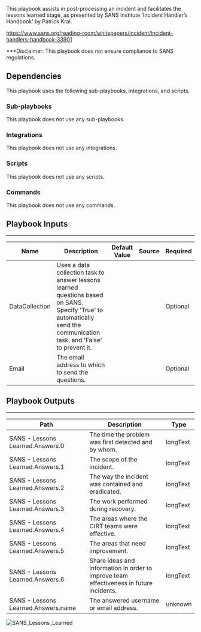 This playbook assists in post-processing an incident and facilitates the lessons learned stage, as presented by SANS Institute ‘Incident Handler’s Handbook’ by Patrick Kral.

https://www.sans.org/reading-room/whitepapers/incident/incident-handlers-handbook-33901

***Disclaimer: This playbook does not ensure compliance to SANS regulations.

## Dependencies
This playbook uses the following sub-playbooks, integrations, and scripts.

### Sub-playbooks
This playbook does not use any sub-playbooks.

### Integrations
This playbook does not use any integrations.

### Scripts
This playbook does not use any scripts.

### Commands
This playbook does not use any commands.

## Playbook Inputs
---

| **Name** | **Description** | **Default Value** | **Source** | **Required** |
| --- | --- | --- | --- | --- |
| DataCollection | Uses a data collection task to answer lessons learned questions based on SANS. Specify 'True' to automatically send the communication task, and 'False'  to prevent it. |  |  | Optional |
| Email | The email address to which to send the questions. |  |  | Optional |

## Playbook Outputs
---

| **Path** | **Description** | **Type** |
| --- | --- | --- |
| SANS - Lessons Learned.Answers.0 | The time the problem was first detected and by whom. | longText |
| SANS - Lessons Learned.Answers.1 | The scope of the incident. | longText |
| SANS - Lessons Learned.Answers.2 | The way the incident was contained and eradicated. | longText |
| SANS - Lessons Learned.Answers.3 | The work performed during recovery. | longText |
| SANS - Lessons Learned.Answers.4 | The areas where the CIRT teams were effective. | longText |
| SANS - Lessons Learned.Answers.5 | The areas that need improvement. | longText |
| SANS - Lessons Learned.Answers.6 | Share ideas and information in order to improve team effectiveness in future incidents. | longText |
| SANS - Lessons Learned.Answers.name | The answered username or email address. | unknown |

![SANS_Lessons_Learned]()
